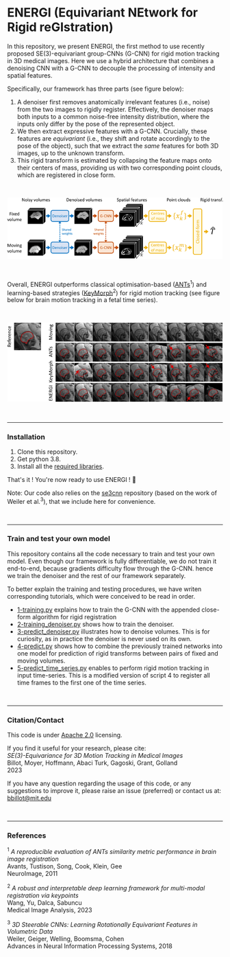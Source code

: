 # ENERGI (Equivariant NEtwork for Rigid reGIstration)

In this repository, we present ENERGI, the first method to use recently proposed SE(3)-equivariant group-CNNs (G-CNN)
for rigid motion tracking in 3D medical images. Here we use a hybrid architecture that combines a denoising CNN with a
G-CNN to decouple the processing of intensity and spatial features. 

Specifically, our framework has three parts (see figure below):

1. A denoiser first removes anatomically irrelevant features (i.e., noise) from the two images to rigidly register.
Effectively, the denoiser maps both inputs to a common noise-free intensity distribution, where the inputs only differ 
by the pose of the represented object. 
2. We then extract expressive features with a G-CNN. Crucially, these features are *equivariant* (i.e., they shift and 
rotate accordingly to the pose of the object), such that we extract the *same* features for both 3D images, up to the 
unknown transform.
3. This rigid transform is estimated by collapsing the feature maps onto their centers of mass, providing us with two
corresponding point clouds, which are registered in close form.

<br />

![Generation examples](data/figures/overview.png)

<br />

Overall, ENERGI outperforms classical optimisation-based ([ANTs](https://github.com/ANTsX/ANTs)<sup>1</sup>) and 
learning-based strategies ([KeyMorph](https://github.com/alanqrwang/keymorph)<sup>2</sup>) for rigid motion tracking
(see figure below for brain motion tracking in a fetal time series).

<br />

![Generation examples](data/figures/example.png)

<br />

---
### Installation

1. Clone this repository.
2. Get python 3.8.
3. Install all the [required libraries](requirements.txt).

That's it ! You're now ready to use ENERGI ! :tada:

Note: Our code also relies on the [se3cnn](https://github.com/mariogeiger/se3cnn) repository (based on the work 
of Weiler et al.<sup>3</sup>), that we include here for convenience.

<br />

---
### Train and test your own model

This repository contains all the code necessary to train and test your own model. Even though our framework is fully 
differentiable, we do not train it end-to-end, because gradients difficulty flow through the G-CNN. hence we train the 
denoiser and the rest of our framework separately. 

To better explain the training and testing procedures, we have writen corresponding tutorials, which were conceived to
be read in order.

- [1-training.py](scripts/1-training.py) explains how to train the G-CNN with the appended close-form algorithm for 
rigid registration
- [2-training_denoiser.py](scripts/2-training_denoiser.py) shows how to train the denoiser.
- [3-predict_denoiser.py](scripts/3-predict_denoiser.py) illustrates how to denoise volumes. This is for curiosity, as
in practice the denoiser is never used on its own.
- [4-predict.py](scripts/4-predict.py) shows how to combine the previously trained networks into one 
model for prediction of rigid transforms between pairs of fixed and moving volumes.
- [5-predict_time_series.py](scripts/5-predict_time_series.py) enables to perform rigid motion tracking in input 
time-series. This is a modified version of script 4 to register all time frames to the first one of the time series.

<br />

---
### Citation/Contact

This code is under [Apache 2.0](LICENSE.txt) licensing.

If you find it useful for your research, please cite:\
*SE(3)-Equivariance for 3D Motion Tracking in Medical Images* \
Billot, Moyer, Hoffmann, Abaci Turk, Gagoski, Grant, Golland \
2023

If you have any question regarding the usage of this code, or any suggestions to improve it, please raise an issue
(preferred) or contact us at: bbillot@mit.edu


<br />

---
### References

<sup>1</sup> *A reproducible evaluation of ANTs similarity metric performance in brain image registration* \
Avants, Tustison, Song, Cook, Klein, Gee \
NeuroImage, 2011

<sup>2</sup> *A robust and interpretable deep learning framework for multi-modal registration via keypoints* \
Wang, Yu, Dalca, Sabuncu \
Medical Image Analysis, 2023

<sup>3</sup> *3D Steerable CNNs: Learning Rotationally Equivariant Features in Volumetric Data* \
Weiler, Geiger, Welling, Boomsma, Cohen \
Advances in Neural Information Processing Systems, 2018